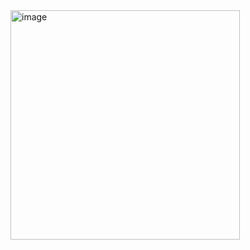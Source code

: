 

<img width="367" alt="image" src="https://github.com/user-attachments/assets/96487e14-b444-46cb-a100-4d9b83bf9b95">
